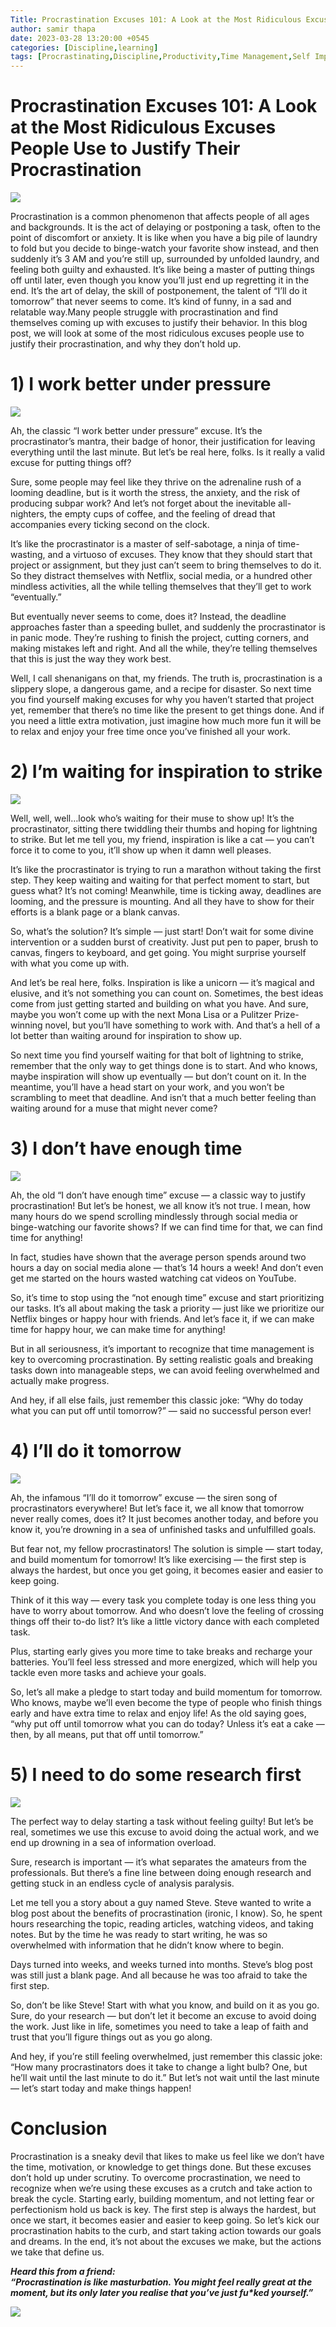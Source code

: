 ```yaml
---
Title: Procrastination Excuses 101: A Look at the Most Ridiculous Excuses People Use to Justify Their Procrastination
author: samir thapa
date: 2023-03-28 13:20:00 +0545
categories: [Discipline,learning]
tags: [Procrastinating,Discipline,Productivity,Time Management,Self Improvement,python,learning]
---
```

# Procrastination Excuses 101: A Look at the Most Ridiculous Excuses People Use to Justify Their Procrastination

![](https://miro.medium.com/v2/resize:fit:600/0*-OWocWT6bvfOje_4.jpg)

Procrastination is a common phenomenon that affects people of all ages and backgrounds. It is the act of delaying or postponing a task, often to the point of discomfort or anxiety. It is like when you have a big pile of laundry to fold but you decide to binge-watch your favorite show instead, and then suddenly it’s 3 AM and you’re still up, surrounded by unfolded laundry, and feeling both guilty and exhausted. It’s like being a master of putting things off until later, even though you know you’ll just end up regretting it in the end. It’s the art of delay, the skill of postponement, the talent of “I’ll do it tomorrow” that never seems to come. It’s kind of funny, in a sad and relatable way.Many people struggle with procrastination and find themselves coming up with excuses to justify their behavior. In this blog post, we will look at some of the most ridiculous excuses people use to justify their procrastination, and why they don’t hold up.

# 1) I work better under pressure

![](https://miro.medium.com/v2/resize:fit:500/0*i_LqD2ohfOSSvRi7)

Ah, the classic “I work better under pressure” excuse. It’s the procrastinator’s mantra, their badge of honor, their justification for leaving everything until the last minute. But let’s be real here, folks. Is it really a valid excuse for putting things off?

Sure, some people may feel like they thrive on the adrenaline rush of a looming deadline, but is it worth the stress, the anxiety, and the risk of producing subpar work? And let’s not forget about the inevitable all-nighters, the empty cups of coffee, and the feeling of dread that accompanies every ticking second on the clock.

It’s like the procrastinator is a master of self-sabotage, a ninja of time-wasting, and a virtuoso of excuses. They know that they should start that project or assignment, but they just can’t seem to bring themselves to do it. So they distract themselves with Netflix, social media, or a hundred other mindless activities, all the while telling themselves that they’ll get to work “eventually.”

But eventually never seems to come, does it? Instead, the deadline approaches faster than a speeding bullet, and suddenly the procrastinator is in panic mode. They’re rushing to finish the project, cutting corners, and making mistakes left and right. And all the while, they’re telling themselves that this is just the way they work best.

Well, I call shenanigans on that, my friends. The truth is, procrastination is a slippery slope, a dangerous game, and a recipe for disaster. So next time you find yourself making excuses for why you haven’t started that project yet, remember that there’s no time like the present to get things done. And if you need a little extra motivation, just imagine how much more fun it will be to relax and enjoy your free time once you’ve finished all your work.

# 2) I’m waiting for inspiration to strike

![](https://miro.medium.com/v2/resize:fit:500/0*2WIIxg_1f5hxllnf)

Well, well, well…look who’s waiting for their muse to show up! It’s the procrastinator, sitting there twiddling their thumbs and hoping for lightning to strike. But let me tell you, my friend, inspiration is like a cat — you can’t force it to come to you, it’ll show up when it damn well pleases.

It’s like the procrastinator is trying to run a marathon without taking the first step. They keep waiting and waiting for that perfect moment to start, but guess what? It’s not coming! Meanwhile, time is ticking away, deadlines are looming, and the pressure is mounting. And all they have to show for their efforts is a blank page or a blank canvas.

So, what’s the solution? It’s simple — just start! Don’t wait for some divine intervention or a sudden burst of creativity. Just put pen to paper, brush to canvas, fingers to keyboard, and get going. You might surprise yourself with what you come up with.

And let’s be real here, folks. Inspiration is like a unicorn — it’s magical and elusive, and it’s not something you can count on. Sometimes, the best ideas come from just getting started and building on what you have. And sure, maybe you won’t come up with the next Mona Lisa or a Pulitzer Prize-winning novel, but you’ll have something to work with. And that’s a hell of a lot better than waiting around for inspiration to show up.

So next time you find yourself waiting for that bolt of lightning to strike, remember that the only way to get things done is to start. And who knows, maybe inspiration will show up eventually — but don’t count on it. In the meantime, you’ll have a head start on your work, and you won’t be scrambling to meet that deadline. And isn’t that a much better feeling than waiting around for a muse that might never come?

# 3) I don’t have enough time

![](https://miro.medium.com/v2/resize:fit:640/0*g3UbHpNGyUzg8v5B.gif)

Ah, the old “I don’t have enough time” excuse — a classic way to justify procrastination! But let’s be honest, we all know it’s not true. I mean, how many hours do we spend scrolling mindlessly through social media or binge-watching our favorite shows? If we can find time for that, we can find time for anything!

In fact, studies have shown that the average person spends around two hours a day on social media alone — that’s 14 hours a week! And don’t even get me started on the hours wasted watching cat videos on YouTube.

So, it’s time to stop using the “not enough time” excuse and start prioritizing our tasks. It’s all about making the task a priority — just like we prioritize our Netflix binges or happy hour with friends. And let’s face it, if we can make time for happy hour, we can make time for anything!

But in all seriousness, it’s important to recognize that time management is key to overcoming procrastination. By setting realistic goals and breaking tasks down into manageable steps, we can avoid feeling overwhelmed and actually make progress.

And hey, if all else fails, just remember this classic joke: “Why do today what you can put off until tomorrow?” — said no successful person ever!

# 4) I’ll do it tomorrow

![](https://miro.medium.com/v2/resize:fit:480/0*5v66T1l790ca1ag5)

Ah, the infamous “I’ll do it tomorrow” excuse — the siren song of procrastinators everywhere! But let’s face it, we all know that tomorrow never really comes, does it? It just becomes another today, and before you know it, you’re drowning in a sea of unfinished tasks and unfulfilled goals.

But fear not, my fellow procrastinators! The solution is simple — start today, and build momentum for tomorrow! It’s like exercising — the first step is always the hardest, but once you get going, it becomes easier and easier to keep going.

Think of it this way — every task you complete today is one less thing you have to worry about tomorrow. And who doesn’t love the feeling of crossing things off their to-do list? It’s like a little victory dance with each completed task.

Plus, starting early gives you more time to take breaks and recharge your batteries. You’ll feel less stressed and more energized, which will help you tackle even more tasks and achieve your goals.

So, let’s all make a pledge to start today and build momentum for tomorrow. Who knows, maybe we’ll even become the type of people who finish things early and have extra time to relax and enjoy life! As the old saying goes, “why put off until tomorrow what you can do today? Unless it’s eat a cake — then, by all means, put that off until tomorrow.”

# 5) I need to do some research first

![](https://miro.medium.com/v2/resize:fit:480/0*1zzrenDl3QEbFwqY)

The perfect way to delay starting a task without feeling guilty! But let’s be real, sometimes we use this excuse to avoid doing the actual work, and we end up drowning in a sea of information overload.

Sure, research is important — it’s what separates the amateurs from the professionals. But there’s a fine line between doing enough research and getting stuck in an endless cycle of analysis paralysis.

Let me tell you a story about a guy named Steve. Steve wanted to write a blog post about the benefits of procrastination (ironic, I know). So, he spent hours researching the topic, reading articles, watching videos, and taking notes. But by the time he was ready to start writing, he was so overwhelmed with information that he didn’t know where to begin.

Days turned into weeks, and weeks turned into months. Steve’s blog post was still just a blank page. And all because he was too afraid to take the first step.

So, don’t be like Steve! Start with what you know, and build on it as you go. Sure, do your research — but don’t let it become an excuse to avoid doing the work. Just like in life, sometimes you need to take a leap of faith and trust that you’ll figure things out as you go along.

And hey, if you’re still feeling overwhelmed, just remember this classic joke: “How many procrastinators does it take to change a light bulb? One, but he’ll wait until the last minute to do it.” But let’s not wait until the last minute — let’s start today and make things happen!

# Conclusion

Procrastination is a sneaky devil that likes to make us feel like we don’t have the time, motivation, or knowledge to get things done. But these excuses don’t hold up under scrutiny. To overcome procrastination, we need to recognize when we’re using these excuses as a crutch and take action to break the cycle. Starting early, building momentum, and not letting fear or perfectionism hold us back is key. The first step is always the hardest, but once we start, it becomes easier and easier to keep going. So let’s kick our procrastination habits to the curb, and start taking action towards our goals and dreams. In the end, it’s not about the excuses we make, but the actions we take that define us.

**_Heard this from a friend:  
“Procrastination is like masturbation. You might feel really great at the moment, but its only later you realise that you’ve just fu*ked yourself.”_**

![](https://miro.medium.com/v2/resize:fit:450/0*00N9-uqnytJcTIjM)
